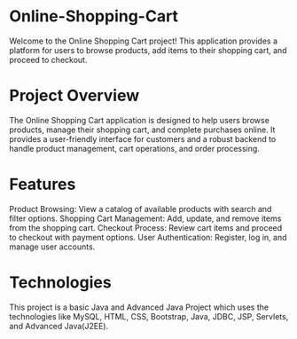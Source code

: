 # Online-Shopping-Cart
Welcome to the Online Shopping Cart project! This application provides a platform for users to browse products, add items to their shopping cart, and proceed to checkout.

# Project Overview
The Online Shopping Cart application is designed to help users browse products, manage their shopping cart, and complete purchases online. It provides a user-friendly interface for customers and a robust backend to handle product management, cart operations, and order processing.

# Features
Product Browsing: View a catalog of available products with search and filter options.
Shopping Cart Management: Add, update, and remove items from the shopping cart.
Checkout Process: Review cart items and proceed to checkout with payment options.
User Authentication: Register, log in, and manage user accounts.

# Technologies
This project is a basic Java and Advanced Java Project which uses the technologies like MySQL, HTML, CSS, Bootstrap, Java, JDBC, JSP, Servlets,  and Advanced Java(J2EE).
